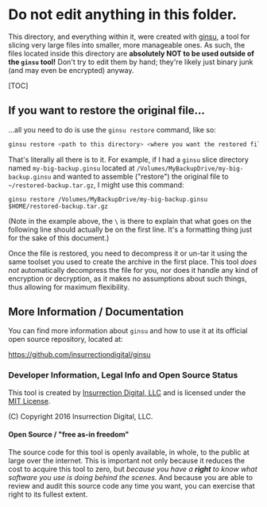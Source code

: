 # Do not edit anything in this folder.

This directory, and everything within it, were created with [ginsu][], a tool for slicing very large files into smaller, more manageable ones. As such, the files located inside this directory are **absolutely NOT to be used outside of the `ginsu` tool!** Don't try to edit them by hand; they're likely just binary junk (and may even be encrypted) anyway.

[TOC]

## If you want to restore the original file...

...all you need to do is use the `ginsu restore` command, like so:

```sh
ginsu restore <path to this directory> <where you want the restored file>
```

That's literally all there is to it. For example, if I had a `ginsu` slice directory named `my-big-backup.ginsu` located at `/Volumes/MyBackupDrive/my-big-backup.ginsu` and wanted to assemble ("restore") the original file to `~/restored-backup.tar.gz`, I might use this command:

`ginsu restore /Volumes/MyBackupDrive/my-big-backup.ginsu $HOME/restored-backup.tar.gz`

(Note in the example above, the `\` is there to explain that what goes on the following line should actually be on the first line. It's a formatting thing just for the sake of this document.)

Once the file is restored, you need to decompress it or un-tar it using the same toolset you used to create the archive in the first place. This tool _does not_ automatically decompress the file for you, nor does it handle any kind of encryption or decryption, as it makes no assumptions about such things, thus allowing for maximum flexibility.

## More Information / Documentation

You can find more information about `ginsu` and how to use it at its official open source repository, located at:

<https://github.com/insurrectiondigital/ginsu>

### Developer Information, Legal Info and Open Source Status

This tool is created by [Insurrection Digital, LLC]() and is licensed under the [MIT License][license].

(C) Copyright 2016 Insurrection Digital, LLC.

#### Open Source / "free as-in freedom"

The source code for this tool is openly available, in whole, to the public at large over the internet. This is important not only because it reduces the cost to acquire this tool to zero, but *because you have a __right__ to know what software you use is doing behind the scenes.* And because you are able to review and audit this source code any time you want, you can exercise that right to its fullest extent.


[ginsu]: http://github.com/insurrectiondigital/ginsu 'ginsu'
[license]: http://github.com/insurrectiondigital/ginsu 'license'
[insurection]: http://insurrection.cc 'Insurrection Digital, LLC'
